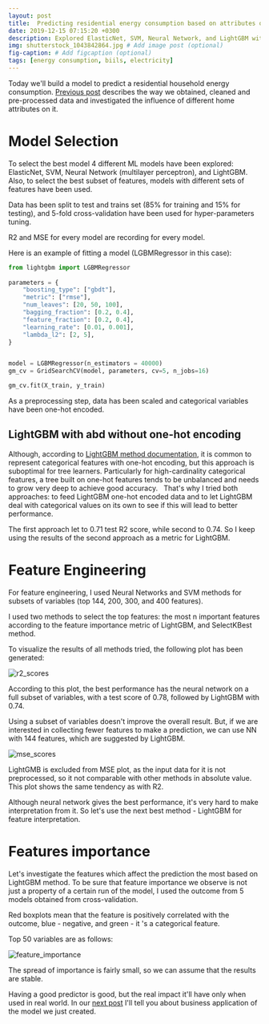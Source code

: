 ```yaml
---
layout: post
title:  Predicting residential energy consumption based on attributes of the house
date: 2019-12-15 07:15:20 +0300
description: Explored ElasticNet, SVM, Neural Network, and LightGBM with different sets of features.
img: shutterstock_1043842864.jpg # Add image post (optional)
fig-caption: # Add figcaption (optional)
tags: [energy consumption, biils, electricity]
---
```



Today we'll build a model to predict a residential household energy consumption. 
[Previous post](https://juliazozulia.github.io/What_affects_our_energy_bills/) describes the way we obtained, cleaned and pre-processed data and investigated the influence of different home attributes on it.

# Model Selection

To select the best model 4 different ML models have been explored: ElasticNet, SVM, Neural Network (multilayer perceptron), and LightGBM.
 
Also, to select the best subset of features, models with different sets of features have been used.

Data has been split to test and trains set (85% for training and 15% for testing), and 5-fold cross-validation have been used for hyper-parameters tuning.

R2 and MSE for every model are recording for every model.

Here is an example of fitting a model (LGBMRegressor in this case):

``` python
from lightgbm import LGBMRegressor
 
parameters = {
    "boosting_type": ["gbdt"],
    "metric": ["rmse"],
    "num_leaves": [20, 50, 100],
    "bagging_fraction": [0.2, 0.4],
    "feature_fraction": [0.2, 0.4],
    "learning_rate": [0.01, 0.001],
    "lambda_l2": [2, 5],
}


model = LGBMRegressor(n_estimators = 40000)
gm_cv = GridSearchCV(model, parameters, cv=5, n_jobs=16)

gm_cv.fit(X_train, y_train)
```

As a preprocessing step, data has been scaled and categorical variables have been one-hot encoded.

## LightGBM with abd without one-hot encoding
Although, according to [LightGBM method documentation](https://lightgbm.readthedocs.io/en/latest/Features.html#optimal-split-for-categorical-features), it is common to represent categorical features with one-hot encoding, but this approach is suboptimal for tree learners. Particularly for high-cardinality categorical features, a tree built on one-hot features tends to be unbalanced and needs to grow very deep to achieve good accuracy.
 
That's why I tried both approaches: to feed LightGBM one-hot encoded data and to let LightGBM deal with categorical values on its own to see if this will lead to better performance.

The first approach let to 0.71 test R2 score, while second to 0.74. So I keep using the results of the second approach as a metric for LightGBM.

# Feature Engineering

For feature engineering, I used Neural Networks and SVM methods for subsets of variables (top 144, 200, 300, and 400 features).

I used two methods to select the top features: the most n important features according to the feature importance metric of LightGBM, and SelectKBest method.

To visualize the results of all methods tried, the following plot has been generated:

![r2_scores]({{site.baseurl}}/assets/img/energy/r2_scores.jpg)

According to this plot, the best performance has the neural network on a full subset of variables, with a test score of 0.78, followed by LightGBM with 0.74.

Using a subset of variables doesn't improve the overall result. But, if we are interested in collecting fewer features to make a prediction, we can use NN with 144 features, which are suggested by LightGBM.

![mse_scores]({{site.baseurl}}/assets/img/energy/mse_scores.jpg)

LightGMB is excluded from MSE plot, as the input data for it is not preprocessed, so it not comparable with other methods in absolute value. This plot shows the same tendency as with R2.

Although neural network gives the best performance, it's very hard to make interpretation from it. So let's use the next best method - LightGBM for feature interpretation.

# Features importance

Let's investigate the features which affect the prediction the most based on LightGBM method. To be sure that feature importance we observe is not just a property of a certain run of the model, I used the outcome from 5 models obtained from cross-validation.

Red boxplots mean that the feature is positively correlated with the outcome, blue - negative, and green - it 's a categorical feature.

Top 50 variables are as follows:

![feature_importance]({{site.baseurl}}/assets/img/energy/feature_importance.jpg)

The spread of importance is fairly small, so we can assume that the results are stable.

Having a good predictor is good, but the real impact it'll have only when used in real world. In our [next post](https://juliazozulia.github.io/Business_applications_of_energy_consumption_predictions/)  I'll tell you about business application of the model we just created. 
